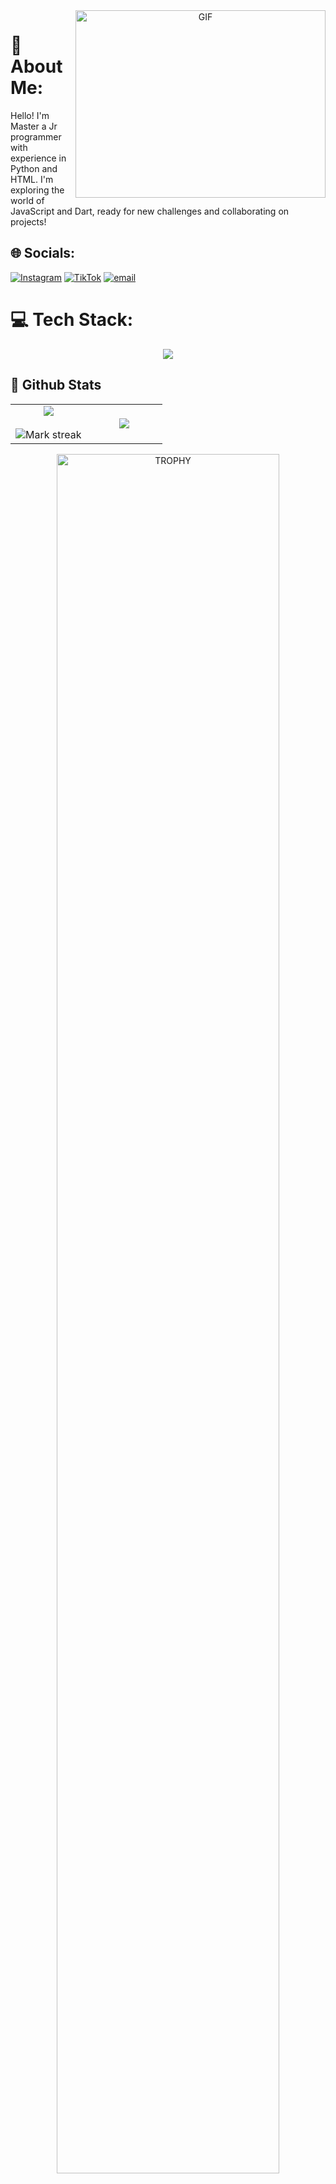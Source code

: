<a target="_blank" align="center">
  <img align="right" top="500" height="300" width="400" alt="GIF" src="https://media.giphy.com/media/SWoSkN6DxTszqIKEqv/giphy.gif">
</a>

# 💫 About Me:
Hello! I'm Master a Jr programmer with experience in Python and HTML. I'm exploring the world of JavaScript and Dart, ready for new challenges and collaborating on projects!

<strong><h2>🌐 Socials:</h2></strong> 

[![Instagram](https://img.shields.io/badge/Instagram-%23E4405F.svg?logo=Instagram&logoColor=white)](https://instagram.com/master_binn3r) [![TikTok](https://img.shields.io/badge/TikTok-%23000000.svg?logo=TikTok&logoColor=white)](https://tiktok.com/@mast3rsk) [![email](https://img.shields.io/badge/Email-D14836?logo=gmail&logoColor=white)](mailto:eduardpro17@gmail.com) 

# 💻 Tech Stack:
<!--tech stack icons-->
<p align="center">
  <a href="https://skillicons.dev">
    <img src="https://skillicons.dev/icons?i=py,flask,qt,git,github,java,js,dart,flutter,bots,linux,ubuntu,windows,powershell,html,firebase,redis,mongodb,sqlite,tailwind,vscode,aws,discord,gmail&perline=14" />
  </a>

## 👑 Github Stats
<table align="center">
<tr border="none">
<td width="50%" align="center">
  
  <img  align="center"  src="https://github-readme-stats.vercel.app/api?username=Iampro1712&theme=dark&show_icons=true&count_private=true" />
  <br></br>
  <img  title="🔥 Get streak stats for your profile at git.io/streak-stats" alt="Mark streak" src="https://github-readme-streak-stats.herokuapp.com/?user=Iampro1712&theme=dark&hide_border=false" /> 
</td>

<td width="50%" align="center">

  <img  align="center"  src="https://github-readme-stats.anuraghazra1.vercel.app/api/top-langs/?username=Iampro1712&theme=dark&hide_border=false&no-bg=true&no-frame=true&langs_count=10"/>
  
  </td>
</tr>
</table>
</p>
<div align=center>
  <a href="https://github.com/ryo-ma/github-profile-trophy" title="Go to Source">
      <img align="center" width=84% src="https://github-profile-trophy.vercel.app/?username=Iampro1712&theme=radical&row=1&column=7&margin-h=15&margin-w=5&no-bg=true" alt="TROPHY" />
    </a>
</div>

### ✍️ Random Dev Quote
![](https://quotes-github-readme.vercel.app/api?type=horizontal&theme=radical)

---
[![](https://visitcount.itsvg.in/api?id=Iampro1712&icon=2&color=0)](https://visitcount.itsvg.in)

  ## 💰 You can help me by Donating
  [![PayPal](https://img.shields.io/badge/PayPal-00457C?style=for-the-badge&logo=paypal&logoColor=white)](https://paypal.me/edu1706) 

  
<!-- Proudly created with GPRM ( https://gprm.itsvg.in ) -->
